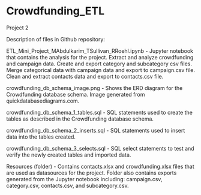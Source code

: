 # Crowdfunding_ETL
Project 2 

Description of files in Github repository:

ETL_Mini_Project_MAbdulkarim_TSullivan_RRoehl.ipynb - Jupyter notebook that contains the analysis for the project.  Extract and analyze crowdfunding and campaign data.  Create and export category and subcategory csv files.  Merge categorical data with campaign data and export to campaign.csv file.  Clean and extract contacts data and export to contacts.csv file.

crowdfunding_db_schema_image.png - Shows the ERD diagram for the Crowdfunding database schema.  Image generated from quickdatabasediagrams.com.

crowdfunding_db_schema_1_tables.sql - SQL statements used to create the tables as described in the Crowdfunding database schema.

crowdfunding_db_schema_2_inserts.sql - SQL statements used to insert data into the tables created.

crowdfunding_db_schema_3_selects.sql - SQL select statements to test and verify the newly created tables and imported data.

Resources (folder) - Contains contacts.xlsx and crowdfunding.xlsx files that are used as datasources for the project.  Folder also contains exports generated from the Jupyter notebook including:  campaign.csv, category.csv, contacts.csv, and subcategory.csv.



